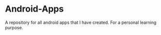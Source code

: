 # Android-Apps
A repository for all android apps that I have created. For a personal learning purpose.

